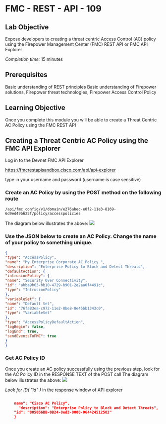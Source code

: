 # FMC - REST - API - 109

## Lab Objective

Expose developers to creating a threat centric Access Control (AC) policy using the Firepower Management Center (FMC) REST API or FMC API Explorer

*Completion time:* 15 minutes

## Prerequisites
Basic understanding of REST principles
Basic understanding of Firepower solutions, Firepower threat technologies, Firepower Access Control Policy

## Learning Objective
Once you complete this module you will be able to create a Threat Centric AC Policy using the FMC REST API

## Creating a Threat Centric AC Policy using the FMC API Explorer

Log in to the Devnet FMC API Explorer

https://fmcrestapisandbox.cisco.com/api/api-explorer

type in your username and password (username is case sensitive)

### Create an AC Policy by using the POST method on the following route
 `/api/fmc_config/v1/domain/e276abec-e0f2-11e3-8169-6d9ed49b625f/policy/accesspolicies`

 The diagram below illustrates the above:
 ![](/posts/files/firepower-restapi-109/assets/images/expl-01.png)

### Use the JSON below to create an AC Policy. Change the name of your policy to something unique.
```JSON
{
"type": "AccessPolicy",
"name": "My Enterprise Corporate AC Policy ",
"description": "Enterprise Policy to Block and Detect Threats",
"defaultAction": {
"intrusionPolicy": {
"name": "Security Over Connectivity",
"id": "abba9b63-bb10-4729-b901-2e2aa0f4491c",
"type": "IntrusionPolicy"
},
"variableSet": {
"name": "Default Set",
"id": "76fa83ea-c972-11e2-8be8-8e45bb1343c0",
"type": "VariableSet"
},
"type": "AccessPolicyDefaultAction",
"logBegin": false,
"logEnd": true,
"sendEventsToFMC": true
}
}
```
### Get AC Policy ID

Once you create an AC policy successfully using the previous step, look for the AC Policy ID in the RESPONSE TEXT of the POST call
The diagram below illustrates the above:
![](/posts/files/firepower-restapi-109/assets/images/expl-02.png)

*Look for ID( "id" )* in the response window of API explorer
```JSON

    name": "Cisco AC Policy",
 	  "description": "Enterprise Policy to Block and Detect Threats",
    "id": "005056BB-0B24-0ed3-0000-064424512502"
	}
```
